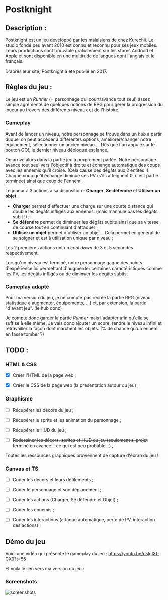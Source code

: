 # Postknight

## Description :

Postknight est un jeu développé par les malaisiens de chez [Kurechii](https://kurechii.com/). Le studio fondé peu avant 2010 est connu et reconnu pour ses jeux mobiles. Leurs productions sont trouvable gratuitement sur les stores Android et Apple et sont disponible en une multitude de langues dont l'anglais et le français.

D'après leur site, Postknight a été publié en 2017.



## Règles du jeu :

Le jeu est un *Runner* (= personnage qui court/avance tout seul) assez simple agrémenté de quelques notions de RPG pour gérer la progression du joueur au travers des différents niveaux et de l'histoire.

### Gameplay

Avant de lancer un niveau, notre personnage se trouve dans un *hub* à partir duquel on peut accéder à différentes options, améliorer/changer notre équipement, sélectionner un ancien niveau ... Dès que l'on appuie sur le bouton GO!, le dernier niveau débloqué est lancé.

On arrive alors dans la partie jeu à proprement parlée. Notre personnage avance tout seul vers l'objectif à droite et échange automatique des coups avec les ennemis qu'il croise. (Cela cause des dégâts aux 2 entités !) Chaque coup qu'il échange diminue ses PV (s'ils atteignent 0, c'est partie terminée) ainsi que ceux de l'ennemi.

Le joueur à 3 actions à sa disposition : **Charger**, **Se défendre** et **Utiliser un objet**.

- **Charger** permet d'effectuer une charge sur une courte distance qui double les dégâts infligés aux ennemis. (mais n'annule pas les dégâts subit !) ;
- **Se défendre** permet de diminuer les dégâts subits ainsi que sa vitesse de course tout en continuant d'attaquer ;
- **Utiliser un objet** permet d'utiliser un objet... Cela permet en général de se soigner et est à utilisation unique par niveau ;

Les 2 premières actions ont un *cool down* de 3 et 5 secondes respectivement.

Lorsqu'un niveau est terminé, notre personnage gagne des points d'expérience lui permettant d'augmenter certaines caractéristiques comme les PV, les dégâts infligés ou de diminuer les dégâts subits.

### Gameplay adapté

Pour ma version du jeu, je ne compte pas recrée la partie RPG (niveau, statistique à augmenter, équipements, ...) et, par extension, la partie "d'avant jeu". (le hub donc)

Je compte donc garder la partie *Runner* mais l'adapter afin qu'elle se suffise à elle même. Je vais donc ajouter un score, rendre le niveau infini et retravailler la façon dont marchent les objets. (% de chance qu'un ennemi en fasse tomber ?)



## TODO :

### HTML & CSS

- [x] Créer l'HTML de la page web ;
- [x] Créer le CSS de la page web (la présentation autour du jeu) ;



### Graphisme

- [ ] Récupérer les décors du jeu ;
- [ ] Récupérer le sprite et les animation du personnage ;
- [ ] Récupérer le HUD du jeu ;



- [ ] ~~Redessiner les décors, sprites et HUD du jeu (seulement si projet terminé en avance... ce qui est peu probable...) ,~~

Toutes les ressources graphiques proviennent de capture d'écran du jeu !



### Canvas et TS

- [ ] Coder les décors et leurs défilements ;
- [ ] Coder le personnage et son déplacement ;
- [ ] Coder les actions (Charger, Se défendre et Objet) ;
- [ ] Coder les ennemis ;
- [ ] Coder les interactions (attaque automatique, perte de PV, interaction des actions) ;



## Démo du jeu

Voici une vidéo qui présente le gameplay du jeu : https://youtu.be/dslgIXt-CX0?t=55

Et voilà le lien vers ma version du jeu :



### Screenshots

![screenshots](C:\Users\nath3\Desktop\screenshots.gif)
